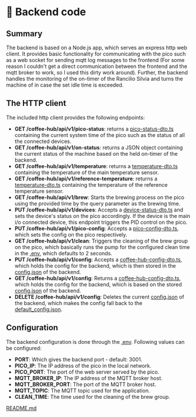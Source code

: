 # 📀 Backend code
## Summary
The backend is based on a Node.js app, which serves an express http web client. It provides basic functionality for communicating with the pico such as a web socket for sending mqtt log messages to the frontend (For some reason I couldn't get a direct communication between the frontend and the mqtt broker to work, so I used this dirty work around).
Further, the backend handles the monitoring of the on-timer of the Rancilio Silvia and turns the machine of in case the set idle time is exceeded.


## The HTTP client
The included http client provides the following endpoints:
* **GET /coffee-hub/api/v1/pico-status**: returns a [pico-status-dto.ts](..%2Ffrontend%2Fsrc%2Fmodel%2Fpico-status-dto.ts) containing the current system time of the pico such as the status of all the connected devices.
* **GET /coffee-hub/api/v1/on-status**: returns a JSON object containing the current status of the machine based on the held on-timer of the backend.
* **GET /coffee-hub/api/v1/temperature**: returns a [temperature-dto.ts](..%2Ffrontend%2Fsrc%2Fmodel%2Ftemperature-dto.ts) containing the temperature of the main temperature sensor.
* **GET /coffee-hub/api/v1/reference-temperature**: returns a [temperature-dto.ts](..%2Ffrontend%2Fsrc%2Fmodel%2Ftemperature-dto.ts) containing the temperature of the reference temperature sensor.
* **GET /coffee-hub/api/v1/brew**: Starts the brewing process on the pico using the provided time by the query parameter as the brewing time.
* **PUT /coffee-hub/api/v1/devices**: Accepts a [device-status-dto.ts](..%2Ffrontend%2Fsrc%2Fmodel%2Fdevice-status-dto.ts) and sets the device's status on the pico accordingly. If the device is the main i/o connected device, this endpoint triggers the PID control on the pico.
* **PUT /coffee-hub/api/v1/pico-config**: Accepts a [pico-config-dto.ts](..%2Ffrontend%2Fsrc%2Fmodel%2Fpico-config-dto.ts), which sets the config on the pico respectively.
* **GET /coffee-hub/api/v1/clean**: Triggers the cleaning of the brew group on the pico, which basically runs the pump for the configured clean time in the [.env](.env), which defaults to 2 seconds.
* **PUT /coffee-hub/api/v1/config**: Accepts a [coffee-hub-config-dto.ts](..%2Ffrontend%2Fsrc%2Fmodel%2Fcoffee-hub-config-dto.ts), which holds the config for the backend, which is then stored in the [config.json](service%2Fconfig.json) of the backend.
* **GET /coffee-hub/api/v1/config**: Returns a [coffee-hub-config-dto.ts](..%2Ffrontend%2Fsrc%2Fmodel%2Fcoffee-hub-config-dto.ts), which holds the config for the backend, which is based on the stored [config.json](service%2Fconfig.json) of the backend.
* **DELETE /coffee-hub/api/v1/config**: Deletes the current [config.json](service%2Fconfig.json) of the backend, which makes the config fall back to the [default_config.json](service%2Fdefault_config.json).

## Configuration
The backend configuration is done through the [.env](.env). Following values can be configured:
* **PORT**: Which gives the backend port - default: 3001.
* **PICO_IP**: The IP address of the pico in the local network.
* **PICO_PORT**: The port of the web server served by the pico.
* **MQTT_BROKER_IP**: The IP address of the MQTT broker host.
* **MQTT_BROKER_PORT**: The port of the MQTT broker host.
* **MQTT_TOPIC**: The MQTT topic used for the application.
* **CLEAN_TIME**: The time used for the cleaning of the brew group.

[README.md](README.md)